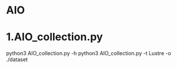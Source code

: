 # AIO
# 1.AIO_collection.py
python3 AIO_collection.py -h
python3 AIO_collection.py -t Lustre -o ./dataset
